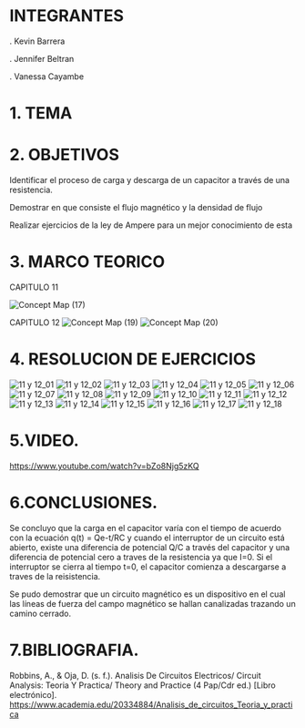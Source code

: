 # INTEGRANTES

. Kevin Barrera

. Jennifer Beltran

. Vanessa Cayambe

# 1. TEMA


# 2. OBJETIVOS

Identificar el proceso de carga y descarga de un capacitor a través de una resistencia.

Demostrar en que consiste el flujo magnético y la densidad de flujo

Realizar ejercicios de la ley de Ampere para un mejor conocimiento de esta

# 3. MARCO TEORICO

CAPITULO 11

![Concept Map (17)](https://user-images.githubusercontent.com/84421020/127560127-cac67b16-7264-4e2f-af5b-7f852b3cd031.jpg)


CAPITULO 12
![Concept Map (19)](https://user-images.githubusercontent.com/84421020/127560426-d11471ce-7ac7-4d80-ae8d-8c39b2f9c959.jpg)
![Concept Map (20)](https://user-images.githubusercontent.com/84421020/127560774-79928131-8bdd-4de6-a0d2-20c0f75f2108.jpg)



# 4. RESOLUCION DE EJERCICIOS
![11 y 12_01](https://user-images.githubusercontent.com/84421370/127658497-c3488e5c-43d3-491f-8c63-dbfecec3b857.jpg)
![11 y 12_02](https://user-images.githubusercontent.com/84421370/127658518-4fe56cbf-931d-461e-b625-e54629867e3a.jpg)
![11 y 12_03](https://user-images.githubusercontent.com/84421370/127658539-7d8d20e7-e075-48e2-8c1d-05bdc4259503.jpg)
![11 y 12_04](https://user-images.githubusercontent.com/84421370/127658558-3606adb0-6fc3-43fd-bc4a-cdc030b4cc09.jpg)
![11 y 12_05](https://user-images.githubusercontent.com/84421370/127658587-6881915f-5ae6-4b08-9b33-d005b0472d43.jpg)
![11 y 12_06](https://user-images.githubusercontent.com/84421370/127658609-f61af21d-8d08-4c44-98b4-c3ffb4f873bb.jpg)
![11 y 12_07](https://user-images.githubusercontent.com/84421370/127658626-4960c875-a388-4217-95ed-daffdce9165a.jpg)
![11 y 12_08](https://user-images.githubusercontent.com/84421370/127658647-cbbc68ac-06d4-413d-b36a-afba5f52af71.jpg)
![11 y 12_09](https://user-images.githubusercontent.com/84421370/127658676-5f1e97f1-539d-4814-9784-498683d933c4.jpg)
![11 y 12_10](https://user-images.githubusercontent.com/84421370/127658697-e9877dee-f33c-4e26-86a7-4d049a4266fb.jpg)
![11 y 12_11](https://user-images.githubusercontent.com/84421370/127658717-4a1950b6-02d1-4a37-950e-aa3d06174987.jpg)
![11 y 12_12](https://user-images.githubusercontent.com/84421370/127658731-6a5ecb0c-7fd9-4016-bc48-028316da2169.jpg)
![11 y 12_13](https://user-images.githubusercontent.com/84421370/127658747-25c6134e-eb31-4b8b-8830-0af981acce67.jpg)
![11 y 12_14](https://user-images.githubusercontent.com/84421370/127658768-9434fc60-e12f-400e-96fd-7181b9e3829a.jpg)
![11 y 12_15](https://user-images.githubusercontent.com/84421370/127658791-489569aa-e547-4e22-acfc-6ef6d91b87fc.jpg)
![11 y 12_16](https://user-images.githubusercontent.com/84421370/127658813-7ec2298f-e11f-459f-8028-b6298aed9a59.jpg)
![11 y 12_17](https://user-images.githubusercontent.com/84421370/127658980-bb03bb09-70e5-49f7-bc1c-271a585eb29d.jpg)
![11 y 12_18](https://user-images.githubusercontent.com/84421370/127659003-5556549f-53bd-41b0-a331-15c2f64da34a.jpg)

# 5.VIDEO.
https://www.youtube.com/watch?v=bZo8Njg5zKQ


# 6.CONCLUSIONES.

Se concluyo que la carga en el capacitor varía con el tiempo de acuerdo con la ecuación q(t) = Qe-t/RC y cuando el interruptor de un circuito está abierto, existe una diferencia
de potencial Q/C a través del capacitor y una diferencia de potencial cero a traves de la resistencia ya que I=0. Si el interruptor se cierra al tiempo t=0, el capacitor 
comienza a descargarse a traves de la reisistencia.

Se pudo demostrar que un circuito magnético es un dispositivo en el cual las líneas de fuerza del campo magnético se hallan canalizadas trazando un camino cerrado. 

# 7.BIBLIOGRAFIA.

Robbins, A., & Oja, D. (s. f.). Analisis De Circuitos Electricos/ Circuit Analysis: Teoria Y Practica/ Theory and Practice (4 Pap/Cdr ed.) [Libro electrónico]. https://www.academia.edu/20334884/Analisis_de_circuitos_Teoria_y_practica
